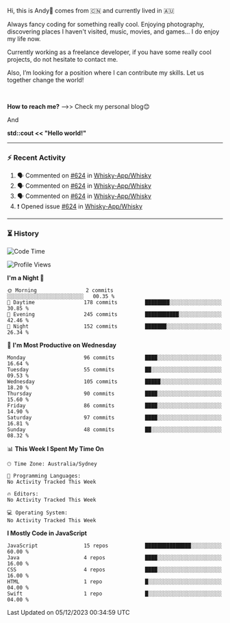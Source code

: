 Hi, this is Andy👋 comes from :cn: and currently lived in 🇦🇺

Always fancy coding for something really cool. Enjoying photography, discovering places I haven't visited, music, movies, and games... I do enjoy my life now.

Currently working as a freelance developer, if you have some really cool projects, do not hesitate to contact me.

Also, I’m looking for a position where I can contribute my skills. Let us together change the world!

<br>

<b>How to reach me?</b> -->> Check my personal blog😊

And

**std::cout << "Hello world!"**

---

### ⚡ Recent Activity
<!--START_SECTION:activity-->
1. 🗣 Commented on [#624](https://github.com/Whisky-App/Whisky/issues/624#issuecomment-1818876970) in [Whisky-App/Whisky](https://github.com/Whisky-App/Whisky)
2. 🗣 Commented on [#624](https://github.com/Whisky-App/Whisky/issues/624#issuecomment-1818876394) in [Whisky-App/Whisky](https://github.com/Whisky-App/Whisky)
3. 🗣 Commented on [#624](https://github.com/Whisky-App/Whisky/issues/624#issuecomment-1816213410) in [Whisky-App/Whisky](https://github.com/Whisky-App/Whisky)
4. ❗ Opened issue [#624](https://github.com/Whisky-App/Whisky/issues/624) in [Whisky-App/Whisky](https://github.com/Whisky-App/Whisky)
<!--END_SECTION:activity-->

---

### ⏳ History
<!--START_SECTION:waka-->
![Code Time](http://img.shields.io/badge/Code%20Time-203%20hrs%2021%20mins-blue)

![Profile Views](http://img.shields.io/badge/Profile%20Views-0-blue)

**I'm a Night 🦉** 

```text
🌞 Morning                2 commits           ░░░░░░░░░░░░░░░░░░░░░░░░░   00.35 % 
🌆 Daytime                178 commits         ████████░░░░░░░░░░░░░░░░░   30.85 % 
🌃 Evening                245 commits         ███████████░░░░░░░░░░░░░░   42.46 % 
🌙 Night                  152 commits         ███████░░░░░░░░░░░░░░░░░░   26.34 % 
```
📅 **I'm Most Productive on Wednesday** 

```text
Monday                   96 commits          ████░░░░░░░░░░░░░░░░░░░░░   16.64 % 
Tuesday                  55 commits          ██░░░░░░░░░░░░░░░░░░░░░░░   09.53 % 
Wednesday                105 commits         █████░░░░░░░░░░░░░░░░░░░░   18.20 % 
Thursday                 90 commits          ████░░░░░░░░░░░░░░░░░░░░░   15.60 % 
Friday                   86 commits          ████░░░░░░░░░░░░░░░░░░░░░   14.90 % 
Saturday                 97 commits          ████░░░░░░░░░░░░░░░░░░░░░   16.81 % 
Sunday                   48 commits          ██░░░░░░░░░░░░░░░░░░░░░░░   08.32 % 
```


📊 **This Week I Spent My Time On** 

```text
🕑︎ Time Zone: Australia/Sydney

💬 Programming Languages: 
No Activity Tracked This Week

🔥 Editors: 
No Activity Tracked This Week

💻 Operating System: 
No Activity Tracked This Week
```

**I Mostly Code in JavaScript** 

```text
JavaScript               15 repos            ███████████████░░░░░░░░░░   60.00 % 
Java                     4 repos             ████░░░░░░░░░░░░░░░░░░░░░   16.00 % 
CSS                      4 repos             ████░░░░░░░░░░░░░░░░░░░░░   16.00 % 
HTML                     1 repo              █░░░░░░░░░░░░░░░░░░░░░░░░   04.00 % 
Swift                    1 repo              █░░░░░░░░░░░░░░░░░░░░░░░░   04.00 % 
```




 Last Updated on 05/12/2023 00:34:59 UTC
<!--END_SECTION:waka-->


<!---
JinchuanL/JinchuanL is a ✨ special ✨ repository because its `README.md` (this file) appears on your GitHub profile.
You can click the Preview link to take a look at your changes.
--->
